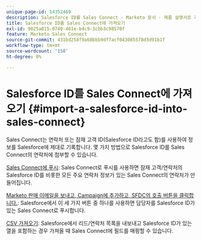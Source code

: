 ```yaml
---
unique-page-id: 14352469
description: Salesforce ID를 Sales Connect - Marketo 문서 - 제품 설명서로 가져오기
title: Salesforce ID를 Sales Connect에 가져오기
exl-id: 9025a815-0740-461e-b4c9-3cbb3c98570f
feature: Marketo Sales Connect
source-git-commit: 431bd258f9a68bbb9df7acf043085578d3d91b1f
workflow-type: tm+mt
source-wordcount: '158'
ht-degree: 0%

---
```


# Salesforce ID를 Sales Connect에 가져오기 {#import-a-salesforce-id-into-sales-connect}

Sales Connect는 연락처 또는 잠재 고객 ID(Salesforce ID라고도 함)를 사용하여 정보를 Salesforce에 제대로 기록합니다. 몇 가지 방법으로 Salesforce ID를 Sales Connect의 연락처에 첨부할 수 있습니다.

[Sales Connect에 푸시](/help/marketo/product-docs/marketo-sales-connect/crm/salesforce-customization/push-to-sales-connect.md): Sales Connect로 푸시를 사용하면 잠재 고객/연락처의 Salesforce ID를 비롯한 모든 주요 연락처 정보가 있는 Sales Connect의 연락처가 만들어집니다.

[Marketo 판매 이메일을 보내고, Campaign에 추가하고, SFDC의 호출 버튼을 클릭합니다.](/help/marketo/product-docs/marketo-sales-connect/crm/salesforce-customization/how-to-install-sales-connect-buttons-in-salesforce.md): Salesforce에서 이 세 가지 버튼 중 하나를 사용하면 담당자를 Salesforce ID가 있는 Sales Connect로 푸시합니다.

[CSV 가져오기](/help/marketo/product-docs/marketo-sales-connect/people/managing-contacts/import-contacts-via-csv.md): Salesforce에서 리드/연락처 목록을 내보내고 Salesforce ID가 있는 열을 포함하는 경우 가져올 때 Sales Connect에 필드를 매핑할 수 있습니다.
